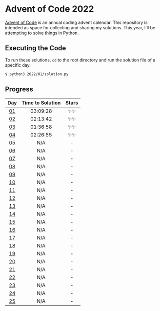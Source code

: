 # Advent of Code 2022

[Advent of Code](https://adventofcode.com/) is an annual coding advent calendar. This repository is intended as space
for collecting and sharing my solutions. This year, I'll be attempting to solve things in Python.

## Executing the Code

To run these solutions, `cd` to the root directory and run the solution file of a specific day.

```sh
$ python3 2022/01/solution.py
```

## Progress

| Day | Time to Solution |   Stars   |
|:---:|:----------------:|:---------:|
| [01](https://adventofcode.com/2022/day/1) | 03:09:28 | ✨✨ |
| [02](https://adventofcode.com/2022/day/2) | 02:13:42 | ✨✨ |
| [03](https://adventofcode.com/2022/day/3) | 01:36:58 | ✨✨ |
| [04](https://adventofcode.com/2022/day/4) | 02:26:55 | ✨✨ |
| [05](https://adventofcode.com/2022/day/5) | N/A | - |
| [06](https://adventofcode.com/2022/day/6) | N/A | - |
| [07](https://adventofcode.com/2022/day/7) | N/A | - |
| [08](https://adventofcode.com/2022/day/8) | N/A | - |
| [09](https://adventofcode.com/2022/day/9) | N/A | - |
| [10](https://adventofcode.com/2022/day/10) | N/A | - |
| [11](https://adventofcode.com/2022/day/11) | N/A | - |
| [12](https://adventofcode.com/2022/day/12) | N/A | - |
| [13](https://adventofcode.com/2022/day/13) | N/A | - |
| [14](https://adventofcode.com/2022/day/14) | N/A | - |
| [15](https://adventofcode.com/2022/day/15) | N/A | - |
| [16](https://adventofcode.com/2022/day/16) | N/A | - |
| [17](https://adventofcode.com/2022/day/17) | N/A | - |
| [18](https://adventofcode.com/2022/day/18) | N/A | - |
| [19](https://adventofcode.com/2022/day/19) | N/A | - |
| [20](https://adventofcode.com/2022/day/20) | N/A | - |
| [21](https://adventofcode.com/2022/day/21) | N/A | - |
| [22](https://adventofcode.com/2022/day/22) | N/A | - |
| [23](https://adventofcode.com/2022/day/23) | N/A | - |
| [24](https://adventofcode.com/2022/day/24) | N/A | - |
| [25](https://adventofcode.com/2022/day/25) | N/A | - |

<!--- EndProgress -->